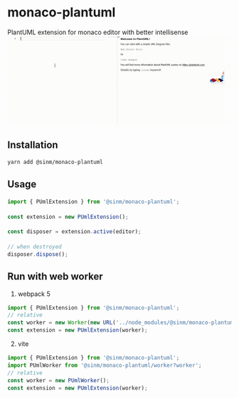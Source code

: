 # monaco-plantuml

PlantUML extension for monaco editor with better intellisense
![](./screenshot.gif)

## Installation

```bash
yarn add @sinm/monaco-plantuml
```

## Usage

```ts
import { PUmlExtension } from '@sinm/monaco-plantuml';

const extension = new PUmlExtension();

const disposer = extension.active(editor);

// when destroyed
disposer.dispose();
```
## Run with web worker

1. webpack 5
```ts
import { PUmlExtension } from '@sinm/monaco-plantuml';
// relative
const worker = new Worker(new URL('../node_modules/@sinm/monaco-plantuml/worker.js', import.meta.url));
const extension = new PUmlExtension(worker);
```

2. vite
```ts
import { PUmlExtension } from '@sinm/monaco-plantuml';
import PUmlWorker from '@sinm/monaco-plantuml/worker?worker';
// relative
const worker = new PUmlWorker();
const extension = new PUmlExtension(worker);
```
